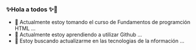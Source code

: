 ### ✨Hola a todos ✨👋

- 🔭 Actualmente estoy tomando el curso de Fundamentos de programción HTML ...
- 🌱 Actualmente estoy aprendiendo a utilizar Github ...
- 👯 Estoy buscando actualizarme en las tecnologias de la nformación ...

